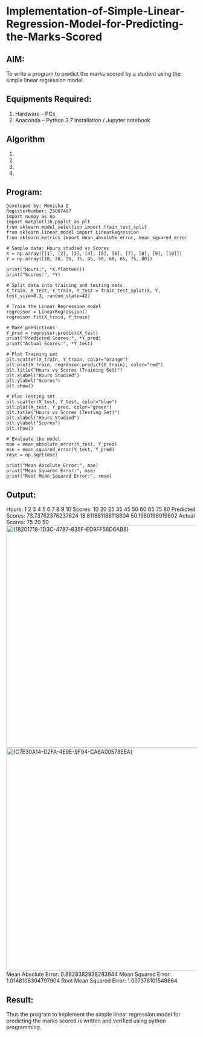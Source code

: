 # Implementation-of-Simple-Linear-Regression-Model-for-Predicting-the-Marks-Scored

## AIM:
To write a program to predict the marks scored by a student using the simple linear regression model.

## Equipments Required:
1. Hardware – PCs
2. Anaconda – Python 3.7 Installation / Jupyter notebook

## Algorithm
1. 
2. 
3. 
4. 

## Program:
```
Developed by: Monisha D
RegisterNumber: 25007487
import numpy as np
import matplotlib.pyplot as plt
from sklearn.model_selection import train_test_split
from sklearn.linear_model import LinearRegression
from sklearn.metrics import mean_absolute_error, mean_squared_error

# Sample data: Hours studied vs Scores
X = np.array([[1], [2], [3], [4], [5], [6], [7], [8], [9], [10]])
Y = np.array([10, 20, 25, 35, 45, 50, 60, 65, 75, 80])

print("Hours:", *X.flatten())
print("Scores:", *Y)

# Split data into training and testing sets
X_train, X_test, Y_train, Y_test = train_test_split(X, Y, test_size=0.3, random_state=42)

# Train the Linear Regression model
regressor = LinearRegression()
regressor.fit(X_train, Y_train)

# Make predictions
Y_pred = regressor.predict(X_test)
print("Predicted Scores:", *Y_pred)
print("Actual Scores:", *Y_test)

# Plot Training set
plt.scatter(X_train, Y_train, color="orange")
plt.plot(X_train, regressor.predict(X_train), color="red")
plt.title("Hours vs Scores (Training Set)")
plt.xlabel("Hours Studied")
plt.ylabel("Scores")
plt.show()

# Plot Testing set
plt.scatter(X_test, Y_test, color="blue")
plt.plot(X_test, Y_pred, color="green")
plt.title("Hours vs Scores (Testing Set)")
plt.xlabel("Hours Studied")
plt.ylabel("Scores")
plt.show()

# Evaluate the model
mae = mean_absolute_error(Y_test, Y_pred)
mse = mean_squared_error(Y_test, Y_pred)
rmse = np.sqrt(mse)

print("Mean Absolute Error:", mae)
print("Mean Squared Error:", mse)
print("Root Mean Squared Error:", rmse)
```

## Output:
Hours: 1 2 3 4 5 6 7 8 9 10
Scores: 10 20 25 35 45 50 60 65 75 80
Predicted Scores: 73.73762376237624 18.811881188118804 50.1980198019802
Actual Scores: 75 20 50
<img width="735" height="588" alt="{18201718-1D3C-4787-835F-ED9FF56D6AB8}" src="https://github.com/user-attachments/assets/a5c738a1-54db-40d5-b8f1-dbb731245723" />
<img width="785" height="590" alt="{C7E30A14-D2FA-4E9E-9F94-CA6A00573EEA}" src="https://github.com/user-attachments/assets/b9509107-12e0-4907-a9d0-1f13d393dee3" />
Mean Absolute Error: 0.8828382838283844
Mean Squared Error: 1.0148106394797904
Root Mean Squared Error: 1.007378101548664
​




## Result:
Thus the program to implement the simple linear regression model for predicting the marks scored is written and verified using python programming.

